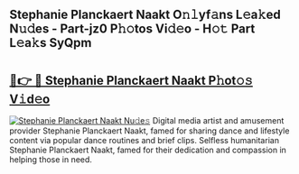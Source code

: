 ## Stephanie Planckaert Naakt O𝚗𝚕yf𝚊ns L𝚎a𝚔ed N𝚞𝚍es - Part-jz0 P𝚑𝚘tos Vi𝚍𝚎o - H𝚘𝚝 Part L𝚎a𝚔s SyQpm

# <h2><a href="http://kf3u8cw.oniu.top/?m=Stephanie+Planckaert+Naakt">🔗👉 🔴 Stephanie Planckaert Naakt P𝚑ot𝚘𝚜 V𝚒d𝚎o</a></h2>

[![Stephanie Planckaert Naakt Nu𝚍e𝚜](https://i.imgur.com/0qMVB7G.gif)](http://kf3u8cw.oniu.top/?m=Stephanie+Planckaert+Naakt)
Digital media artist and amusement provider Stephanie Planckaert Naakt, famed for sharing dance and lifestyle content via popular dance routines and brief clips. Selfless humanitarian Stephanie Planckaert Naakt, famed for their dedication and compassion in helping those in need.  

